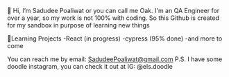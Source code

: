 👋 Hi, I’m Sadudee Poaliwat or you can call me Oak.
I'm an QA Engineer for over a year, so my work is not 100% with coding.
So this Github is created for my sandbox in purpose of learning new things

🚧Learning Projects
-React (in progress)
-cypress (95% done)
-and more to come

You can reach me by email: SadudeePoaliwat@gmail.com
P.S. I have some doodle instagram, you can check it out at IG: @els.doodle


<!---
Poally/Poally is a ✨ special ✨ repository because its `README.md` (this file) appears on your GitHub profile.
You can click the Preview link to take a look at your changes.
--->
